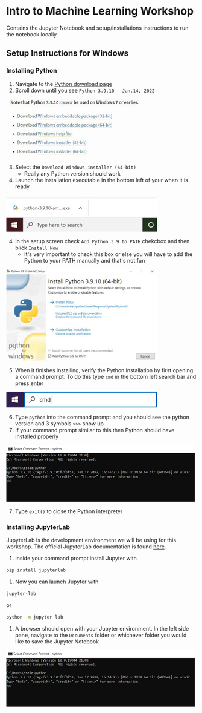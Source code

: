 # Intro to Machine Learning Workshop
Contains the Jupyter Notebook and setup/installations instructions to run the notebook locally.
## Setup Instructions for Windows
### Installing Python
1. Navigate to the [Python download page](https://www.python.org/downloads/windows/)
1. Scroll down until you see ```Python 3.9.10 - Jan.14, 2022```
<img src="images/python_1.jpg" width="400">

3. Select the ```Download Windows installer (64-bit)```
    - Really any Python version should work
3. Launch the installation executable in the bottom left of your when it is ready
<img src="images/python_4.jpg" width="400">

4. In the setup screen check ```Add Python 3.9 to PATH``` chekcbox and then blick ```Install Now```
    - It's very important to check this box or else you will have to add the Python to your PATH manually and that's not fun
<img src="images/python_2.jpg" width="400">

5. When it finishes installing, verify the Python installation by first opening a command prompt. To do this type ```cmd``` in the bottom left search bar and press enter
<img src="images/python_5.JPG" width="400">

6. Type ```python``` into the command prompt and you should see the python version and 3 symbols ```>>>``` show up
6. If your command prompt similar to this then Python should have installed properly
<img src="images/python_3.jpg" width="500">

7. Type ```exit()``` to close the Python interpreter

### Installing JupyterLab
JupyterLab is the development environment we will be using for this workshop. The official JupyterLab documentation is found [here](https://jupyterlab.readthedocs.io/en/stable/).
1. Inside your command prompt install Jupyter with 
```bash
pip install jupyterlab
```
1. Now you can launch Jupyter with
```bash
jupyter-lab
```
or
```bash
python -m jupyter lab
```
1. A browser should open with your Jupyter environment. In the left side pane, navigate to the ```Documents``` folder or whichever folder you would like to save the Jupyter Notebook
<img src="images/python_3.jpg" width="500">
